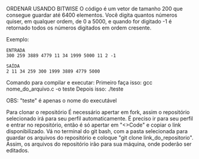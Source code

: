 ORDENAR USANDO BITWISE
    O código é um vetor de tamanho 200 que consegue guardar até 6400 elementos. Você digita quantos números quiser, em qualquer ordem, de 0 a 5000, e quando for digitado -1 é retornado todos os números digitados em ordem cresente.

Exemplo:

    ENTRADA
    300 259 3889 4779 11 34 1999 5000 11 2 -1

    SAÍDA
    2 11 34 259 300 1999 3889 4779 5000

Comando para compilar e executar:
    Primeiro faça  isso: gcc nome_do_arquivo.c -o teste
    Depois isso: ./teste 

OBS: "teste" é apenas o nome do executável

Para clonar o repositório
    É necessário apertar em fork, assim o repositório selecionado irá para seu perfil automaticamente. É preciso ir para seu perfil e entrar no repositório, então é só apertar em "<>Code" e copiar o link disponibilizado. Vá no terminal do git bash, com a pasta selecionada para guardar os arquivos do repositório e coloque "git clone link_do_repositorio". 
    Assim, os arquivos do repositório irão para sua máquina, onde poderão ser editados.  


